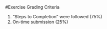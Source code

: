 #Exercise Grading Criteria

1. “Steps to Completion” were followed (75%)
2. On-time submission (25%)

